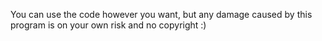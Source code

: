 You can use the code however you want, but any damage caused by this program is on your own risk and no copyright :)
